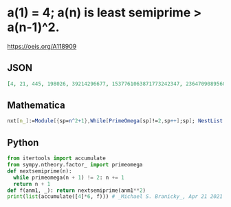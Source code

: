 # a\(1\) \= 4; a\(n\) is least semiprime \> a\(n\-1\)^2\.
https://oeis.org/A118909
## JSON
```JSON
[4, 21, 445, 198026, 39214296677, 1537761063871773242347, 2364709089560047865452947255794201194068433, 5591849078247910476736920566826713466552016538943524658263883555662554776622687075541]
```
## Mathematica
```Mathematica
nxt[n_]:=Module[{sp=n^2+1},While[PrimeOmega[sp]!=2,sp++];sp]; NestList[nxt,4,7] (* _Harvey P. Dale_, Oct 22 2012 *)
```
## Python
```Python
from itertools import accumulate
from sympy.ntheory.factor_ import primeomega
def nextsemiprime(n):
  while primeomega(n + 1) != 2: n += 1
  return n + 1
def f(anm1, _): return nextsemiprime(anm1**2)
print(list(accumulate([4]*6, f))) # _Michael S. Branicky_, Apr 21 2021
```
